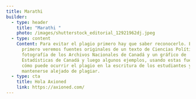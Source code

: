 ```yaml
---
title: Marathi
builder:
  - type: header
    title: "Marathi "
    photo: /images/shutterstock_editorial_12921962dj.jpeg
  - type: content
    Content: Para evitar el plagio primero hay que saber reconocerlo. Entonces,
      primero veremos fuentes originales de un texto de Ciencias Políticas, una
      fotografía de los Archivos Nacionales de Canadá y un gráfico de
      Estadísticas de Canadá y luego algunos ejemplos, usando estas fuentes, de
      cómo puede ocurrir el plagio en la escritura de los estudiantes y cómo
      mantenerse alejado de plagiar.
  - type: cta
    title: Hola Axioned
    link: https://axioned.com/
---
```

